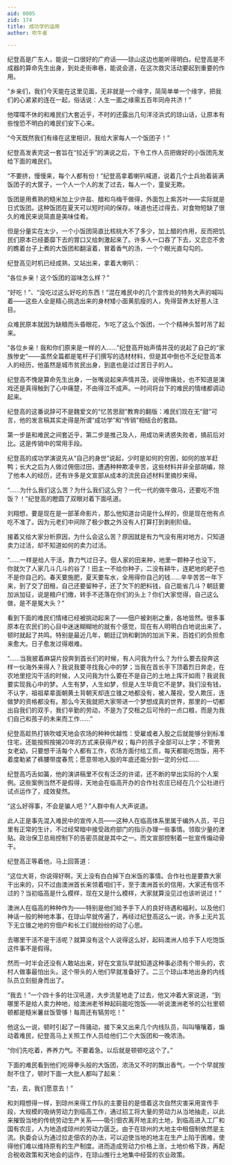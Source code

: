 ```yaml
---
aid: 0005
zid: 174
title: 成功学的运用
author: 吹牛者

---
```




  纪登高是广东人，能说一口很好的广府话——琼山这边也能听得明白。纪登高是不成器的算命先生出身，到处走街串巷，能说会道，在这次救灾活动要起到重要的作用。

  “乡亲们，我们今天能在这里见面，无非就是一个缘字，简简单单一个缘字，把我们的心紧紧的连在一起，俗话说：人生一面之缘需五百年同舟共济！”

  他喋喋不休的和难民们大套近乎，不时的还露出几句洋泾浜式的琼山话，让原本有些惶恐不明白的难民们安下心来。

  “今天既然我们有缘在这里相识，我给大家每人一个饭团子！”

  纪登高发表完这一套旨在“拉近乎”的演说之后，下令工作人员把做好的小饭团先发给下面的难民们。

  “不要挤，慢慢来，每个人都有份！”纪登高拿着喇叭喊道，说着几个士兵抬着装满饭团子的大筐子，一个人一个人的发了过去，每人一个，童叟无欺。

  饭团是用煮熟的糙米加上少许盐、醋和乌梅干做得，外面包上紫苏叶——实际就是日式饭团。这种饭团在夏天可以短时间的保存。味道也还过得去，对食物短缺了很久的难民来说简直是美味佳肴。

  但是分量实在太少，一个小饭团简直比核桃大不了多少，加上醋的作用，反而把饥民们原本已经萎靡下去的胃口又给刺激起来了。许多人一口吞了下去，又恋恋不舍的瞧着台子上煮的大饭团和翻滚着，冒着香气的汤，一个个眼光直勾勾的。

  纪登高见时机已经成熟，又站出来，拿着大喇叭：

  “各位乡亲！这个饭团的滋味怎么样？”

  “好吃！”、“没吃过这么好吃的东西！”混在难民中的几个宣传处的特务大声的喊叫着——这些人全是精心挑选出来的身材矮小面黄肌瘦的人，免得营养太好惹人注目。

  众难民原本就因为缺粮而头昏眼花，乍吃了这么个饭团，一个个精神头暂时吊了起来。

  “各位乡亲！我和你们原来是一样的人……”纪登高开始声情并茂的说起了自己的“家族惨史”——虽然全篇都是笔杆子们撰写的选材材料，但是其中倒也不乏纪登高本人的经历，他虽然是城市贫民出身，到底也是过过苦日子的人。

  纪登高不愧是算命先生出身，一张嘴说起来声情并茂，说得惨痛处，也不知道是演戏还是真得触到了心中痛楚，不由得泣不成声。一时间将台下的难民的情绪都调动起来。

  纪登高的这番说辞可不是魏爱文的“忆苦思甜”教育的翻版：难民们现在无“甜”可言，他的发言稿其实走得是所谓“成功学”和“传销”相结合的套路。

  第一步是和难民之间套近乎，第二步是推己及人，用成功来诱惑失败者，搞前后对比。这是传销中的常用手段。

  纪登高的成功学演说先从“自己的身世”说起，少时是如何的穷困，如何的放羊赶鸭；长大之后为人做过佣佃过田，遭遇种种欺凌辛苦，这些材料并非全部胡编，除了他本人的经历，还有许多是文宣部从成本的流民自述材料里摘抄来得。

  “……为什么我们这么苦？为什么我们这么穷？一代一代的做牛做马，还要吃不饱饭？！”纪登高的瞪圆了双眼对着下面吼道。

  刘翔想，要是现在是一部革命影片，那么他知道台词是什么样的，但是现在他有点吃不准了。因为元老们中间除了极少数之外没有人打算打到剥削阶级。

  接着又给大家分析原因，为什么会这么苦？原因就是有力气没有用对地方，只知道卖力过活，却不知道如何的卖力过活。

  “……一样是给人干活，靠力气过日子。佃人家的田来种，地里一颗种子也没下，你就欠了人家几斗几斗的谷了！田主一不给你种子，二没有耕牛，连耙地的耙子也不是你自己的。春天要施肥，夏天要车水，全用得你自己的钱……辛辛苦苦一年下来，到了交了田租，自己还要留种子，还了欠下的肥料钱，自己能省几斗？朝廷要加派加征，说是粮户们缴，转手不还落在你们的头上？你们大家觉得，自己这么做，是不是冤大头？”

  看到下面的难民们情绪已经被挑动起来了——佃户被剥削之重，各地皆然。很多事原本在农民们的心目中迷迷糊糊地的就有个感觉，现在有人明明白白地说出来了，顿时就起了共鸣。特别是最近几年，朝廷辽饷和剿饷的加派下来，百姓们的负担愈来愈大。日子愈发过得艰难。

  “……当我披着麻袋片投奔到首长们的时候，有人问我为什么？为什么要去投奔这样一伙海外来得人？我说我要寻找我心中的梦；当我在首长手下顶着烈日奔走，在农地里挖沟干活的时候，人又问我为什么要在不是自己的土地上挥汗如雨？我说我要实现我心中的梦。人生有梦，人生如梦，但是人生毕竟它不是梦。我们没有钱，不认字，祖祖辈辈面朝黄土背朝天却连立锥之地都没有，被人蔑视，受人欺压，连做梦的资格都没有。那么今天我就把大家带进一个梦想成真的世界，那里的一切都出自我们的双手，我们辛勤的劳动，不是为了交租之后可怜的一点口粮，而是为我们自己和孩子的未来而工作……”

  纪登高趁热打铁吹嘘天地会农场的种种优越性：受雇或者入股之后就能够分到标准住宅，还能按照按揭20年的方式来获得产权；每户的孩子全部可以上学；不管男女老幼，只要想干活每个人都有工作，农场方面付给工资，每天都能吃饱饭，用不着度勒紧了裤腰带度春荒；愿意带地入股的年底还能分到一定的分红……

  纪登高巧舌如簧，他的演讲稿里不仅有泛泛的许诺，还不断的举出实际的个人案例。这些案例当然不是假得，天地会在临高开办的合作社农庄已经在几个公社进行试点运作了，成效斐然。

  “这么好得事，不会是骗人吧？”人群中有人大声说道。

  此人正是事先混入难民中的宣传人员——这种人在临高体系里属于编外人员，平日里有正常的生计，不过经常暗中接受政府部门的指示办理一些事情。领取少量的津贴。政治保卫总局控制下的告密员就是其中之一。而文宣部控制着一批宣传煽动骨干。

  纪登高正等着他，马上回答道：

  “这位大哥，你说得好啊，天上没有白白掉下白米饭的事情。合作社也是要靠大家干出来的，只不过由澳洲首长来领着咱们干，至于澳洲首长的信用，大家还有信不过的？当初临高是什么模样，现在又是什么模样，大家就算没见过也该听说过！”

  澳洲人在临高的种种作为——特别是他们给予手下人的良好待遇和福利，以及他们神话一般的种地本事，在琼山早就传遍了，再经过纪登高这么一说，许多上无片瓦下无立锥之地的穷佃户和长工们就纷纷的动了心思。

  去哪里干活不是干活呢？就算没有这个人说得这么好，起码澳洲人给手下人吃饱饭这件事不是假得。

  然而一时半会还没有人敢站出来，好在文宣队早就知道这种事必须有个带头的，农村人做事最怕出头。这个带头的人他们早就准备好了。二三个琼山本地出身的内线队员立刻挺身而出了。

  “我去！”一个四十多的壮汉吼道，大步流星地走了过去，他又冲着大家说道，“到哪里不是给人卖力种地，给澳洲老爷种起码能吃饱饭——听说澳洲老爷的公社里顿顿都是糙米薯丝饭管够！每周还有犒劳吃！”

  他这么一说，顿时引起了一阵骚动，接下来又出来几个内线队员，叫叫嚷嚷着，煽动着难民，纪登高马上关照工作人员给他们二个大饭团和一晚浓汤。

  “你们先吃着，养养力气。不要着急。以后就是顿顿吃这个了。”

  下面的难民看到他们吃得拳头般的大饭团，浓汤又不时的飘出香气，一个个早就按耐不住了，顿时下面一大批人都叫了起来：

  “去，去，我们愿意去！”

  和刘翔想得一样，到琼州来得工作队的主要目的是借着这次自然灾害采用宣传手段，大规模的吸纳劳动力到临高工作，通过招工将大量的劳动力从当地抽走，以此来摧毁当地的传统劳动生产关系——吸引佃农离开地主的土地，到临高进入工厂和国有农庄，人为地造成琼州的劳动力匮乏。由于在琼州的大地主中租佃制依然是主流。执委会认为通过拉走佃农的办法，可以迫使当地的地主在生产上陷于困难，使得他们难以维持原有的生产制度。进而造成劳动力价格上涨，土地价格下跌，再配合税收政策和天地会的运作，在琼山推行土地集中经营的农业政策。



